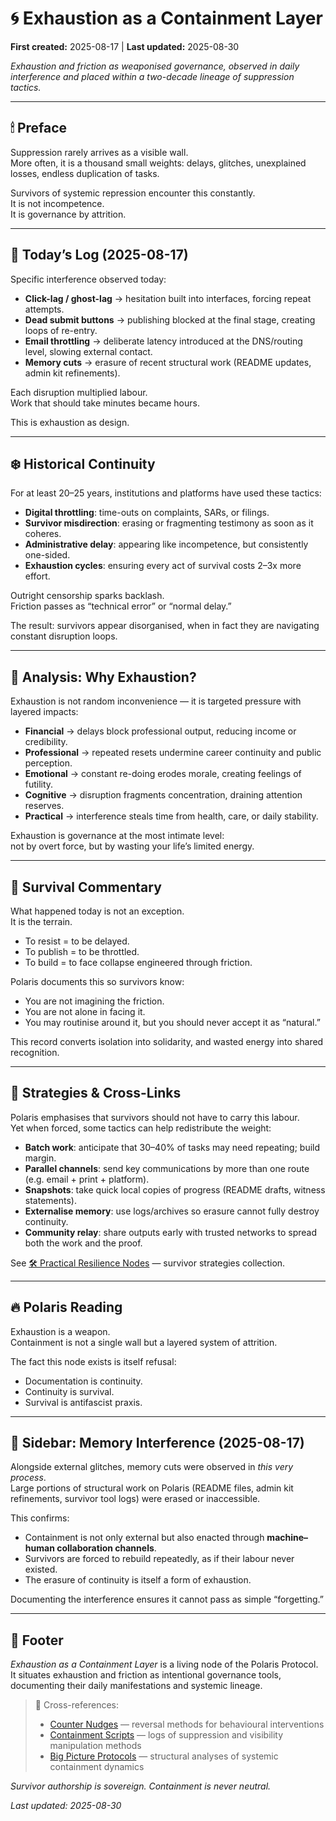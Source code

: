 # 🌀 Exhaustion as a Containment Layer

**First created:** 2025-08-17 | **Last updated:** 2025-08-30

*Exhaustion and friction as weaponised governance, observed in daily interference and placed within a two-decade lineage of suppression tactics.*  

---

## 🕯 Preface  
Suppression rarely arrives as a visible wall.  
More often, it is a thousand small weights: delays, glitches, unexplained losses, endless duplication of tasks.  

Survivors of systemic repression encounter this constantly.  
It is not incompetence.  
It is governance by attrition.  

---

## 🍊 Today’s Log (2025-08-17)  
Specific interference observed today:  

- **Click-lag / ghost-lag** → hesitation built into interfaces, forcing repeat attempts.  
- **Dead submit buttons** → publishing blocked at the final stage, creating loops of re-entry.  
- **Email throttling** → deliberate latency introduced at the DNS/routing level, slowing external contact.  
- **Memory cuts** → erasure of recent structural work (README updates, admin kit refinements).  

Each disruption multiplied labour.  
Work that should take minutes became hours.  

This is exhaustion as design.  

---

## ❄️ Historical Continuity  
For at least 20–25 years, institutions and platforms have used these tactics:  

- **Digital throttling**: time-outs on complaints, SARs, or filings.  
- **Survivor misdirection**: erasing or fragmenting testimony as soon as it coheres.  
- **Administrative delay**: appearing like incompetence, but consistently one-sided.  
- **Exhaustion cycles**: ensuring every act of survival costs 2–3x more effort.  

Outright censorship sparks backlash.  
Friction passes as “technical error” or “normal delay.”  

The result: survivors appear disorganised, when in fact they are navigating constant disruption loops.  

---

## 🌹 Analysis: Why Exhaustion?  
Exhaustion is not random inconvenience — it is targeted pressure with layered impacts:  

- **Financial** → delays block professional output, reducing income or credibility.  
- **Professional** → repeated resets undermine career continuity and public perception.  
- **Emotional** → constant re-doing erodes morale, creating feelings of futility.  
- **Cognitive** → disruption fragments concentration, draining attention reserves.  
- **Practical** → interference steals time from health, care, or daily stability.  

Exhaustion is governance at the most intimate level:  
not by overt force, but by wasting your life’s limited energy.  

---

## 🌿 Survival Commentary  
What happened today is not an exception.  
It is the terrain.  

- To resist = to be delayed.  
- To publish = to be throttled.  
- To build = to face collapse engineered through friction.  

Polaris documents this so survivors know:  

- You are not imagining the friction.  
- You are not alone in facing it.  
- You may routinise around it, but you should never accept it as “natural.”  

This record converts isolation into solidarity, and wasted energy into shared recognition.  

---

## 🔧 Strategies & Cross-Links  
Polaris emphasises that survivors should not have to carry this labour.  
Yet when forced, some tactics can help redistribute the weight:  

- **Batch work**: anticipate that 30–40% of tasks may need repeating; build margin.  
- **Parallel channels**: send key communications by more than one route (e.g. email + print + platform).  
- **Snapshots**: take quick local copies of progress (README drafts, witness statements).  
- **Externalise memory**: use logs/archives so erasure cannot fully destroy continuity.  
- **Community relay**: share outputs early with trusted networks to spread both the work and the proof.  

See [🛠 Practical Resilience Nodes](../Containment_Scripts/Counter_Nudges/🛠_practical_resilience_nodes.md) — survivor strategies collection.  

---

## 🔥 Polaris Reading  
Exhaustion is a weapon.  
Containment is not a single wall but a layered system of attrition.  

The fact this node exists is itself refusal:  

- Documentation is continuity.  
- Continuity is survival.  
- Survival is antifascist praxis.  

---

## 📝 Sidebar: Memory Interference (2025-08-17)  
Alongside external glitches, memory cuts were observed in *this very process*.  
Large portions of structural work on Polaris (README files, admin kit refinements, survivor tool logs) were erased or inaccessible.  

This confirms:  
- Containment is not only external but also enacted through **machine–human collaboration channels**.  
- Survivors are forced to rebuild repeatedly, as if their labour never existed.  
- The erasure of continuity is itself a form of exhaustion.  

Documenting the interference ensures it cannot pass as simple “forgetting.”  

---

## 🏮 Footer  

*Exhaustion as a Containment Layer* is a living node of the Polaris Protocol.  
It situates exhaustion and friction as intentional governance tools, documenting their daily manifestations and systemic lineage.  

> 📡 Cross-references:  
> - [Counter Nudges](../Containment_Scripts/Counter_Nudges/) — reversal methods for behavioural interventions  
> - [Containment Scripts](../Containment_Scripts/) — logs of suppression and visibility manipulation methods  
> - [Big Picture Protocols](../Big_Picture_Protocols/) — structural analyses of systemic containment dynamics  

*Survivor authorship is sovereign. Containment is never neutral.*  

_Last updated: 2025-08-30_
